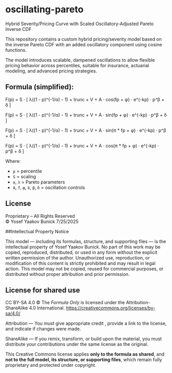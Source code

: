 # oscillating-pareto
Hybrid Severity/Pricing Curve with Scaled Oscillatory-Adjusted Pareto Inverse CDF

This repository contains a custom hybrid pricing/severity model based on the inverse Pareto CDF with an added oscillatory component using cosine functions.

The model introduces scalable, dampened oscillations to allow flexible pricing behavior across percentiles, suitable for insurance, actuarial modeling, and advanced pricing strategies.

## Formula (simplified):

F(p) = S · [ λ((1 - p)^(-1/α) - 1) + trunc + V + A · cos(fp + φ) · e^(-kp) · p^β + δ ]

F(p) = S · [ λ((1 - p)^(-1/α) - 1) + trunc + V + A · sin(fp + φ) · e^(-kp) · p^β + δ ]

F(p) = S · [ λ((1 - p)^(-1/α) - 1) + trunc + V + A · sin(π * fp + φ) · e^(-kp) · p^β + δ ]

F(p) = S · [ λ((1 - p)^(-1/α) - 1) + trunc + V + A · cos(π * fp + φ) · e^(-kp) · p^β + δ ]

Where:
- `p` = percentile
- `S` = scaling
- `α`, `λ` = Pareto parameters
- `A`, `f`, `φ`, `k`, `β`, `δ` = oscillation controls



## License

Proprietary – All Rights Reserved  
© Yosef Yaakov Bunick 7/25/2025  

##Intellectual Property Notice

This model — including its formulas, structure, and supporting files — is the intellectual property of Yosef Yaakov Bunick.
No part of this work may be copied, reproduced, distributed, or used in any form without the explicit written permission of the author.
Unauthorized use, reproduction, or modification of this content is strictly prohibited and may result in legal action.
This model may not be copied, reused for commercial purposes, or distributed without proper attribution and prior permission.

## License for shared use
CC BY-SA 4.0 ©
The *Formula Only* is licensed under the Attribution-ShareAlike 4.0 International. https://creativecommons.org/licenses/by-sa/4.0/

Attribution — You must give appropriate credit , provide a link to the license, and indicate if changes were made.

ShareAlike — If you remix, transform, or build upon the material, you must distribute your contributions under the same license as the original.

This Creative Commons license applies **only to the formula as shared**, and **not to the full model, its structure, or supporting files**, which remain fully proprietary and protected under copyright.
